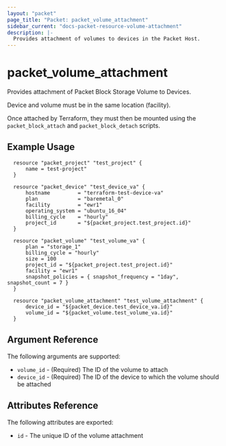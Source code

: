 ```yaml
---
layout: "packet"
page_title: "Packet: packet_volume_attachment"
sidebar_current: "docs-packet-resource-volume-attachment"
description: |-
  Provides attachment of volumes to devices in the Packet Host.
---
```


# packet\_volume\_attachment

Provides attachment of Packet Block Storage Volume to Devices.

Device and volume must be in the same location (facility).

Once attached by Terraform, they must then be mounted using the `packet_block_attach` and `packet_block_detach` scripts.

## Example Usage

```hcl
  resource "packet_project" "test_project" {
      name = test-project"
  }

  resource "packet_device" "test_device_va" {
      hostname         = "terraform-test-device-va"
      plan             = "baremetal_0"
      facility         = "ewr1"
      operating_system = "ubuntu_16_04"
      billing_cycle    = "hourly"
      project_id       = "${packet_project.test_project.id}"
  }

  resource "packet_volume" "test_volume_va" {
      plan = "storage_1"
      billing_cycle = "hourly"
      size = 100
      project_id = "${packet_project.test_project.id}"
      facility = "ewr1"
      snapshot_policies = { snapshot_frequency = "1day", snapshot_count = 7 }
  }

  resource "packet_volume_attachment" "test_volume_attachment" {
      device_id = "${packet_device.test_device_va.id}"
      volume_id = "${packet_volume.test_volume_va.id}"
  }
```

## Argument Reference

The following arguments are supported:

* `volume_id` - (Required) The ID of the volume to attach
* `device_id` - (Required) The ID of the device to which the volume should be attached

## Attributes Reference

The following attributes are exported:

* `id` - The unique ID of the volume attachment